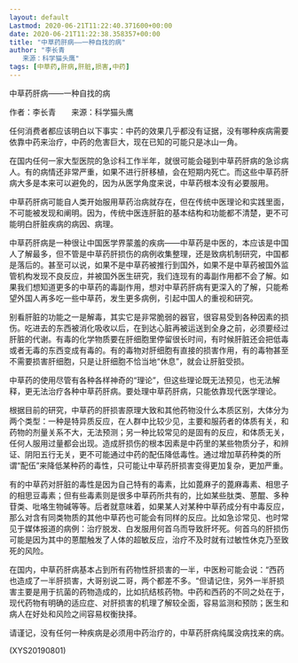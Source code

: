 ```yaml
---
layout: default
Lastmod: 2020-06-21T11:22:40.371600+00:00
date: 2020-06-21T11:22:38.358357+00:00
title: "中草药肝病——一种自找的病"
author: "李长青
　　来源：科学猫头鹰"
tags: [中草药,肝病,肝脏,损害,中药]
---
```


中草药肝病——一种自找的病

作者：李长青　　来源：科学猫头鹰

任何消费者都应该明白以下事实：中药的效果几乎都没有证据，没有哪种疾病需要依靠中药来治疗，中药的危害巨大，现在已知的可能只是冰山一角。

在国内任何一家大型医院的急诊科工作半年，就很可能会碰到中草药肝病的急诊病人。有的病情还非常严重，如果不进行肝移植，会在短期内死亡。而这些中草药肝病大多是本来可以避免的，因为从医学角度来说，中草药根本没有必要服用。

中草药肝病可能自人类开始服用草药治病就存在，但在传统中医理论和实践里面，不可能被发现和阐明。因为，传统中医连肝脏的基本结构和功能都不清楚，更不可能明白肝脏疾病的病因、病理。

中草药肝病是一种很让中国医学界蒙羞的疾病——中草药是中医的，本应该是中国人了解最多，但不管是中草药肝损伤的病例收集整理，还是致病机制研究，中国都是落后的。甚至可以说，如果不是中草药被推行到国外，如果不是中草药被国外监管机构发现不良反应，并被国外医生研究，我们连现有的毒副作用都不会了解。如果我们想知道更多的中草药的毒副作用，想对中草药肝病有更深入的了解，只能希望外国人再多吃一些中草药，发生更多病例，引起中国人的重视和研究。

别看肝脏的功能之一是解毒，其实它是非常脆弱的器官，很容易受到各种因素的损伤。吃进去的东西被消化吸收以后，在到达心脏再被运送到全身之前，必须要经过肝脏的代谢。有毒的化学物质要在肝细胞里停留很长时间，有时候肝脏还会把低毒或者无毒的东西变成有毒的。有的毒物对肝细胞有直接的损害作用，有的毒物甚至不需要损害肝细胞，只是让肝细胞不恰当地“休息”，就会让肝脏受损。

中草药的使用尽管有各种各样神奇的“理论”，但这些理论既无法预见，也无法解释，更无法治疗各种中草药肝病。要处理中草药肝病，只能依靠现代医学理论。

根据目前的研究，中草药的肝损害原理大致和其他药物没什么本质区别，大体分为两个类型：一种是特异质反应，在人群中比较少见，主要和服药者的体质有关，和药物的剂量关系不大，无法预测；另一种比较常见的是固有的反应，和体质无关，任何人服用过量都会出现。造成肝损伤的根本因素是中药里的某些物质分子，和辨证、阴阳五行无关，更不可能通过中药的配伍降低毒性。通过增加草药种类的所谓“配伍”来降低某种药的毒性，只可能让中草药肝损害变得更加复杂，更加严重。

有的中草药对肝脏的毒性是因为自己特有的毒素，比如蓖麻子的蓖麻毒素、相思子的相思豆毒素；但有些毒素则是很多中草药所共有的，比如某些肽类、蒽醌、多种苷类、吡咯生物碱等等。后者就意味着，如果某人对某种中草药成分有中毒反应，那么对含有同类物质的其他中草药也可能会有同样的反应。比如急诊常见、也时常见于媒体报道的病例：治疗脱发、白发服用何首乌而导致肝坏死。何首乌的肝损伤可能是因为其中的蒽醌触发了人体的超敏反应，治疗不及时就有过敏性休克乃至致死的风险。

在国内，中草药肝病基本占到所有药物性肝损害的一半，中医粉可能会说：“西药也造成了一半肝损害，大哥别说二哥，两个都差不多。“但请记住，另外一半肝损害主要是用于抗菌的药物造成的，比如抗结核药物。中药和西药的不同之处在于，现代药物有明确的适应症、对肝损害的机理了解较全面，容易监测和预防；医生和病人在好处和风险之间容易权衡抉择。

请谨记，没有任何一种疾病是必须用中药治疗的，中草药肝病纯属没病找来的病。

(XYS20190801)


